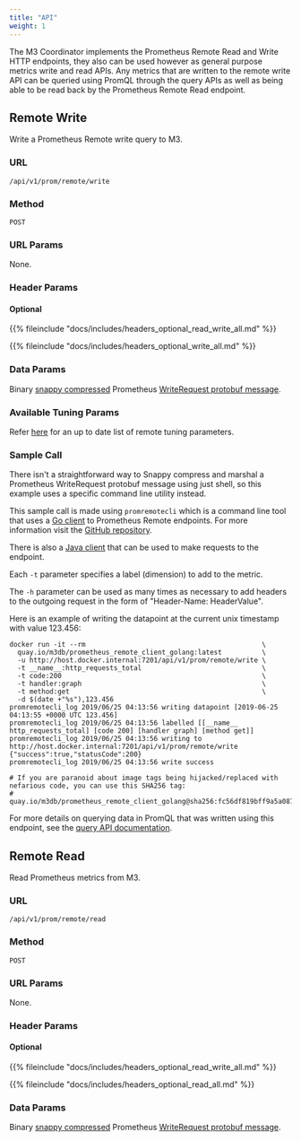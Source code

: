 ```yaml
---
title: "API"
weight: 1
---
```


The M3 Coordinator implements the Prometheus Remote Read and Write HTTP endpoints, they also can be used however as general purpose metrics write and read APIs. Any metrics that are written to the remote write API can be queried using PromQL through the query APIs as well as being able to be read back by the Prometheus Remote Read endpoint.

## Remote Write

Write a Prometheus Remote write query to M3.

### URL

`/api/v1/prom/remote/write`

### Method

`POST`

### URL Params

None.

### Header Params

#### Optional

{{% fileinclude "docs/includes/headers_optional_read_write_all.md" %}}

{{% fileinclude "docs/includes/headers_optional_write_all.md" %}}

### Data Params

Binary [snappy compressed](http://google.github.io/snappy/) Prometheus [WriteRequest protobuf message](https://github.com/prometheus/prometheus/blob/10444e8b1dc69ffcddab93f09ba8dfa6a4a2fddb/prompb/remote.proto#L22-L24).

### Available Tuning Params

Refer [here](https://prometheus.io/docs/practices/remote_write/) for an up to date list of remote tuning parameters. 

### Sample Call

There isn't a straightforward way to Snappy compress and marshal a Prometheus WriteRequest protobuf message using just shell, so this example uses a specific command line utility instead. 

This sample call is made using `promremotecli` which is a command line tool that uses a [Go client](https://github.com/m3db/prometheus_remote_client_golang) to Prometheus Remote endpoints. For more information visit the [GitHub repository](https://github.com/m3db/prometheus_remote_client_golang).

There is also a [Java client](https://github.com/m3dbx/prometheus_remote_client_java) that can be used to make requests to the endpoint.

Each `-t` parameter specifies a label (dimension) to add to the metric.

The `-h` parameter can be used as many times as necessary to add headers to the outgoing request in the form of "Header-Name: HeaderValue".

Here is an example of writing the datapoint at the current unix timestamp with value 123.456:

<!-- 
Note: keep this example similar to the one found in query API 
documentation for consistency/ease of readers.
-->

```shell
docker run -it --rm                                            \
  quay.io/m3db/prometheus_remote_client_golang:latest          \
  -u http://host.docker.internal:7201/api/v1/prom/remote/write \
  -t __name__:http_requests_total                              \
  -t code:200                                                  \
  -t handler:graph                                             \
  -t method:get                                                \
  -d $(date +"%s"),123.456
promremotecli_log 2019/06/25 04:13:56 writing datapoint [2019-06-25 04:13:55 +0000 UTC 123.456]
promremotecli_log 2019/06/25 04:13:56 labelled [[__name__ http_requests_total] [code 200] [handler graph] [method get]]
promremotecli_log 2019/06/25 04:13:56 writing to http://host.docker.internal:7201/api/v1/prom/remote/write
{"success":true,"statusCode":200}
promremotecli_log 2019/06/25 04:13:56 write success

# If you are paranoid about image tags being hijacked/replaced with nefarious code, you can use this SHA256 tag:
# quay.io/m3db/prometheus_remote_client_golang@sha256:fc56df819bff9a5a087484804acf3a584dd4a78c68900c31a28896ed66ca7e7b
```

For more details on querying data in PromQL that was written using this endpoint, see the [query API documentation](/v1.0/docs/m3query/api/query).

## Remote Read

Read Prometheus metrics from M3.

### URL

`/api/v1/prom/remote/read`

### Method

`POST`

### URL Params

None.

### Header Params

#### Optional

{{% fileinclude "docs/includes/headers_optional_read_write_all.md" %}}

{{% fileinclude "docs/includes/headers_optional_read_all.md" %}}

### Data Params

Binary [snappy compressed](http://google.github.io/snappy/) Prometheus [WriteRequest protobuf message](https://github.com/prometheus/prometheus/blob/10444e8b1dc69ffcddab93f09ba8dfa6a4a2fddb/prompb/remote.proto#L26-L28).
